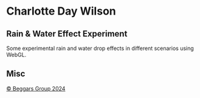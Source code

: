 # Charlotte Day Wilson

## Rain & Water Effect Experiment

Some experimental rain and water drop effects in different scenarios using WebGL.

## Misc

[© Beggars Group 2024](http://www.beggars.com)
